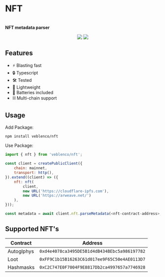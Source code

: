 <p align="center">
    <h1>NFT</h1>
    <br>
    <strong>NFT metadata parser</strong>
</p>
<p align="center">
    <img src="https://img.shields.io/github/stars/veblenco/nft.svg?style=flat-square"/>
    <img src="https://img.shields.io/github/license/veblenco/nft.svg?style=flat-square"/>
</p>

## Features

- ⚡️ Blasting fast
- 🔒 Typescript
- 🛠️ Tested
- 🪽 Lightweight
- 🔋 Batteries included
- ⛓️ Multi-chain support

## Usage

Add Package:

```sh
npm install veblenco/nft
```

Use Package:

```javascript
import { nft } from 'veblenco/nft';

const client = createPublicClient({
    chain: mainnet,
    transport: http(),
}).extend((client) => ({
    nft: nft(
        client, 
        new URL('https://cloudflare-ipfs.com'), 
        new URL('https://arweave.net/')
    ),
}));

const metadata = await client.nft.parseMetadata(<nft-contract-address>, 1n);
```

## Supported NFT's

| Contract | Address |
| -------- | ------- |
| Autoglphys | `0xd4e4078ca3495DE5B1d4dB434BEbc5a986197782` |
| Loot | `0xFF9C1b15B16263C61d017ee9F65C50e4AE0113D7` |
| Hashmasks | `0xC2C747E0F7004F9E8817Db2ca4997657a7746928` |